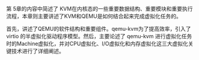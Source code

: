 
<!-- @import "[TOC]" {cmd="toc" depthFrom=1 depthTo=6 orderedList=false} -->

<!-- code_chunk_output -->



<!-- /code_chunk_output -->

第 5章的内容中简述了 KVM在内核态的一些重要数据结构、重要模块和重要执行流程，本章则主要讲述了KVM和QEMU是如何结合起来完成虚拟化任务的。

首先，讲述了QEMU的软件结构和重要组件。qemu\-kvm为了提高效率，引入了 virtio 的半虚拟化驱动程序模型。然后，主要论述了 qemu\-kvm 进行虚拟化任务时的Machine虚拟化，并对CPU虚拟化、I/O虚拟化和内存虚拟化这三大虚拟化关键技术进行了详细阐述。